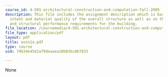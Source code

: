 ```yaml
---
course_id: 4-501-architectural-construction-and-computation-fall-2005
description: This file includes the assignment description which is based on the architectural
  intent and material quality of the overall structure as well as on the environmental
  and structural performance requirements for the building.
file_location: /coursemedia/4-501-architectural-construction-and-computation-fall-2005/74b34e4542a79deaaea18b03bc867833_assn1a.pdf
file_type: application/pdf
layout: pdf
title: assn1a.pdf
type: course
uid: 74b34e4542a79deaaea18b03bc867833

---
```

None